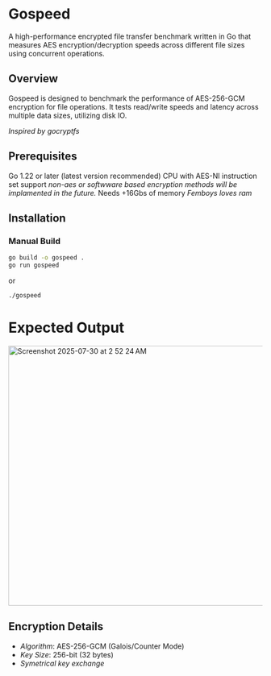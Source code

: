 # Gospeed 
A high-performance encrypted file transfer benchmark written in Go that measures AES encryption/decryption speeds across different file sizes using concurrent operations.

## Overview 
Gospeed is designed to benchmark the performance of AES-256-GCM encryption for file operations. It tests read/write speeds and latency across multiple data sizes, utilizing disk IO. 

*Inspired by gocryptfs*

## Prerequisites 

Go 1.22 or later (latest version recommended)
CPU with AES-NI instruction set support _non-aes or softwware based encryption methods will be implamented in the future._ 
Needs +16Gbs of memory _Femboys loves ram_

## Installation

### Manual Build
```bash
go build -o gospeed .
go run gospeed
```

or

```bash
./gospeed
```

# Expected Output

<img width="1002" height="516" alt="Screenshot 2025-07-30 at 2 52 24 AM" src="https://github.com/user-attachments/assets/c91a5047-0a7a-4864-a8ad-6a4ccb61022b" />


## Encryption Details
- *Algorithm*: AES-256-GCM (Galois/Counter Mode)
- *Key Size*: 256-bit (32 bytes)
- *Symetrical key exchange*

